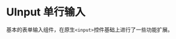 # UInput 单行输入

<s-component-labels :labels="[
    'UI 组件', '表单控件', '行内展示',
]"></s-component-labels>

基本的表单输入组件，在原生`<input>`控件基础上进行了一些功能扩展。

<u-h2-tabs router>
    <u-h2-tab title="基础示例" to="/components/u-input/examples"></u-h2-tab>
    <!-- <u-h2-tab v-if="NODE_ENV === 'development'" title="拓展应用" to="/components/u-input/advanced"></u-h2-tab> -->
    <u-h2-tab v-if="NODE_ENV === 'development'" title="测试用例" to="/components/u-input/cases"></u-h2-tab>
    <u-h2-tab title="API" to="/components/u-input/api"></u-h2-tab>
</u-h2-tabs>

<router-view></router-view>
